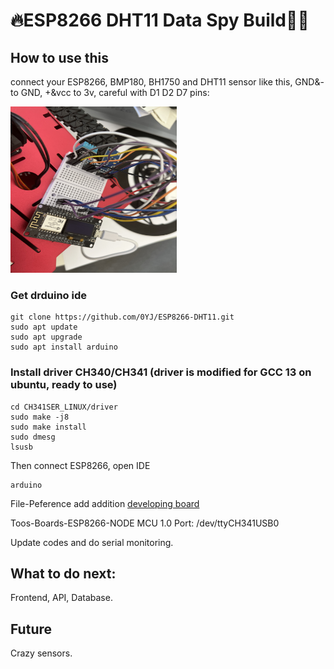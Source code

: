 # 🔥ESP8266 DHT11 Data Spy Build🧑‍🚀

## How to use this
connect your ESP8266, BMP180, BH1750 and DHT11 sensor like this, GND&- to GND, +&vcc to 3v, careful with D1 D2 D7 pins: 
<p align="left">
  <img src="src/IMG_2421.jpeg" alt ="connection" width="266" height="266">
</p>

### Get drduino ide
```
git clone https://github.com/0YJ/ESP8266-DHT11.git
sudo apt update
sudo apt upgrade
sudo apt install arduino
```

### Install driver CH340/CH341 (driver is modified for GCC 13 on ubuntu, ready to use)
```
cd CH341SER_LINUX/driver
sudo make -j8
sudo make install
sudo dmesg
lsusb
```

Then connect ESP8266, open IDE

```
arduino
```

File-Peference add addition [developing board](http://arduino.esp8266.com/stable/package_esp8266com_index.json) 

Toos-Boards-ESP8266-NODE MCU 1.0
Port: /dev/ttyCH341USB0

Update codes and do serial monitoring. 

## What to do next: 
Frontend, API, Database. 
## Future
Crazy sensors. 
